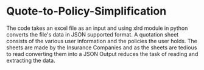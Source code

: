 # Quote-to-Policy-Simplification
The code takes an excel file as an input and using xlrd module in python converts the file's data in JSON supported format.
A quotation sheet consists of the various user information and the policies the user holds. 
The sheets are made by the Insurance Companies and as the sheets are tedious to read converting them into a JSON Output reduces the task of reading and extracting the data.
